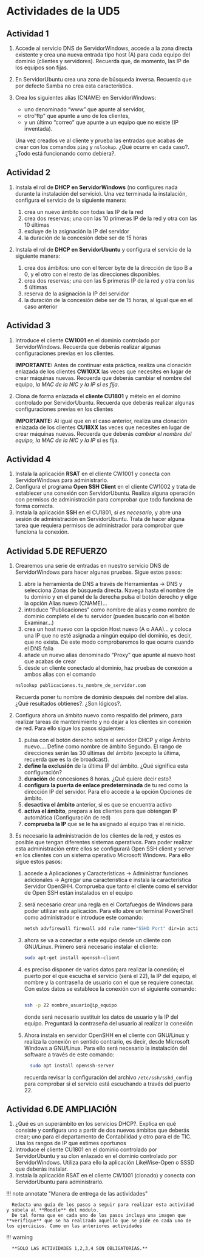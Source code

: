# Actividades de la UD5

## Actividad 1

1.  Accede al servicio DNS de ServidorWindows, accede a la zona directa existente y crea una nueva entrada tipo host (A) para cada equipo del dominio (clientes y servidores). Recuerda que, de momento, las IP de los equipos son fijas.
2.  En ServidorUbuntu crea una zona de búsqueda inversa. Recuerda que por defecto Samba no crea esta característica.

3.  Crea los siguientes alias (CNAME) en ServidorWindows:

    - uno denominado “www” que apunte al servidor,
    - otro“ftp” que apunte a uno de los clientes,
    - y un último “correo” que apunte a un equipo que no existe (IP inventada).

    Una vez creados ve al cliente y prueba las entradas que acabas de crear con los comandos `ping` y `nslookup`. ¿Qué ocurre en cada caso?. ¿Todo está funcionando como debiera?.

## Actividad 2

1.  Instala el rol de **DHCP en ServidorWindows** (no configures nada durante la instalación del servicio). Una vez terminada la instalación, configura el servicio de la siguiente manera:

    1.  crea un nuevo ámbito con todas las IP de la red
    2.  crea dos reservas; una con las 10 primeras IP de la red y otra con las 10 últimas
    3.  excluye de la asignación la IP del servidor
    4.  la duración de la concesión debe ser de 15 horas

2.  Instala el rol de **DHCP en ServidorUbuntu** y configura el servicio de la siguiente manera:
    1.  crea dos ámbitos: uno con el tercer byte de la dirección de tipo B a 0, y el otro con el resto de las direcciones disponibles.
    2.  crea dos reservas; una con las 5 primeras IP de la red y otra con las 5 últimas
    3.  reserva de la asignación la IP del servidor
    4.  la duración de la concesión debe ser de 15 horas, al igual que en el caso anterior

## Actividad 3

1.  Introduce el cliente **CW1001** en el dominio controlado por ServidorWindows. Recuerda que deberás realizar algunas configuraciones previas en los clientes.

    **IMPORTANTE:** Antes de continuar esta práctica, realiza una clonación enlazada de los clientes **CW10XX** las veces que necesites en lugar de crear máquinas nuevas. Recuerda que deberás cambiar el nombre del equipo, _la MAC de la NIC y la IP si es fija_.

2.  Clona de forma enlazada el **cliente CU1801** y mételo en el domino controlado por ServidorUbuntu. Recuerda que deberás realizar algunas configuraciones previas en los clientes

    **IMPORTANTE:** Al igual que en el caso anterior, realiza una clonación enlazada de los clientes **CU18XX** las veces que necesites en lugar de crear máquinas nuevas. Recuerda que deberás _cambiar el nombre del equipo, la MAC de la NIC y la IP_ si es fija.

## Actividad 4

1. Instala la aplicación **RSAT** en el cliente CW1001 y conecta con ServidorWindows para administrarlo.
2. Configura el programa **Open SSH Client** en el cliente CW1002 y trata de establecer una conexión con ServidorUbuntu. Realiza alguna operación con permisos de administración para comprobar que todo funciona de forma correcta.
3. Instala la aplicación **SSH** en el CU1801, _si es necesario_, y abre una sesión de administración en ServidorUbuntu. Trata de hacer alguna tarea que requiera permisos de administrador para comprobar que funciona la conexión.

## Actividad 5.DE REFUERZO

1.  Crearemos una serie de entradas en nuestro servicio DNS de ServidorWindows para hacer algunas pruebas. Sigue estos pasos:
    1. abre la herramienta de DNS a través de Herramientas → DNS y selecciona Zonas de búsqueda directa. Navega hasta el nombre de tu dominio y en el panel de la derecha pulsa el botón derecho y elige la opción Alias nuevo (CNAME)…
    2. introduce “Publicaciones” como nombre de alias y como nombre de dominio completo el de tu servidor (puedes buscarlo con el botón Examinar…)
    3. crea un host nuevo con la opción Host nuevo (A o AAA)… y coloca una IP que no esté asignada a ningún equipo del dominio, es decir, que no exista. De este modo comprobaremos lo que ocurre cuando el DNS falla
    4. añade un nuevo alias denominado “Proxy” que apunte al nuevo host que acabas de crear
    5. desde un cliente conectado al dominio, haz pruebas de conexión a ambos alias con el comando
    ```bash title=""
    nslookup publicaciones.tu_nombre_de_servidor.com
    ```
    Recuerda poner tu nombre de dominio después del nombre del alias. ¿Qué resultados obtienes?. ¿Son lógicos?.
2.  Configura ahora un ámbito nuevo como respaldo del primero, para realizar tareas de mantenimiento y no dejar a los clientes sin conexión de red. Para ello sigue los pasos siguientes:
    1. pulsa con el botón derecho sobre el servidor DHCP y elige Ámbito nuevo…. Define como nombre de ámbito Segundo. El rango de direcciones serán las 30 últimas del ámbito (excepto la última, recuerda que es la de broadcast).
    2. **define la exclusión** de la última IP del ámbito. ¿Qué significa esta configuración?
    3. **duración** de concesiones 8 horas. ¿Qué quiere decir esto?
    4. **configura la puerta de enlace predeterminada** de tu red como la dirección IP del servidor. Para ello accede a la opción Opciones de ámbito.
    5. **desactiva el ámbito** anterior, si es que se encuentra activo
    6. **activa el ámbito**, prepara a los clientes para que obtengan IP automática (Configuración de red)
    7. **comprueba la IP** que se le ha asignado al equipo tras el reinicio.
3.  Es necesario la administración de los clientes de la red, y estos es posible que tengan diferentes sistemas operativos. Para poder realizar esta administración entre ellos se configurará Open SSH client y server en los clientes con un sistema operativo Microsoft Windows. Para ello sigue estos pasos:

    1.  accede a <span class="menu">Aplicaciones y Características</span> → <span class="menu">Administrar funciones adicionales</span> → <span class="menu">Agregar una característica e instala la característica</span> Servidor OpenSHH. Comprueba que tanto el cliente como el servidor de Open SSH están instalados en el equipo
    2.  será necesario crear una regla en el Cortafuegos de Windows para poder utilizar esta aplicación. Para ello abre un terminal PowerShell como administrador e introduce este comando:
        ```bash
        netsh advfirewall firewall add rule name="SSHD Port" dir=in action=allow protocol=TCP localport=22
        ```
    3.  ahora se va a conectar a este equipo desde un cliente con GNU/Linux. Primero será necesario instalar el cliente:
        ```bash
        sudo apt-get install openssh-client
        ```
    4.  es preciso disponer de varios datos para realizar la conexión; el puerto por el que escucha el servicio (será el 22), la IP del equipo, el nombre y la contraseña de usuario con el que se requiere conectar. Con estos datos se establece la conexión con el siguiente comando:

        ```bash

        ssh -p 22 nombre_usuario@ip_equipo

        ```

        donde será necesario sustituir los datos de usuario y la IP del equipo. Preguntará la contraseña del usuario al realizar la conexión

    5.  Ahora instala en servidor OpenSHH en el cliente con GNU/Linux y realiza la conexión en sentido contrario, es decir, desde Microsoft Windows a GNU/Linux. Para ello será necesario la instalación del software a través de este comando:

        ```bash
          sudo apt install openssh-server
        ```

        recuerda revisar la configuración del archivo `/etc/ssh/sshd_config` para comprobar si el servicio está escuchando a través del puerto 22.

## Actividad 6.DE AMPLIACIÓN

1. ¿Qué es un superámbito en los servicios DHCP?. Explica en qué consiste y configura uno a partir de dos nuevos ámbitos que deberás crear; uno para el departamento de Contabilidad y otro para el de TIC. Usa los rangos de IP que estimes oportunos
2. Introduce el cliente CU1801 en el dominio controlado por ServidorUbuntu y su clon enlazado en el dominio controlado por ServidorWindows. Utiliza para ello la aplicación LikeWise-Open o SSSD que deberás instalar.
3. Instala la aplicación RSAT en el cliente CW1001 (clonado) y conecta con ServidorUbuntu para administrarlo.

!!! note annotate "Manera de entrega de las actividades"

      Redacta una guía de los pasos a seguir para realizar esta actividad y súbela al **Moodle** del módulo.
      De tal forma que en cada uno de los pasos incluya una imagen que **verifique** que se ha realizado aquello que se pide en cada uno de los ejercicios. Como en las anteriores actividades

!!! warning

      **SOLO LAS ACTIVIDADES 1,2,3,4 SON OBLIGATORIAS.**
